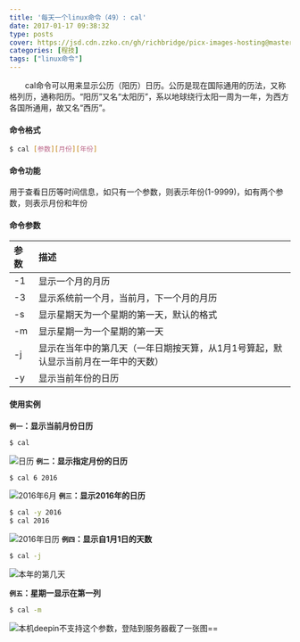 ```yaml
---
title: '每天一个linux命令（49）: cal'
date: 2017-01-17 09:38:32
type: posts
cover: https://jsd.cdn.zzko.cn/gh/richbridge/picx-images-hosting@master/thumbnail/CPA-审计.jpg
categories: [程技]
tags: ["linux命令"]
---
```

　　cal命令可以用来显示公历（阳历）日历。公历是现在国际通用的历法，又称格列历，通称阳历。“阳历”又名“太阳历”，系以地球绕行太阳一周为一年，为西方各国所通用，故又名“西历”。
<!-- more -->
#### 命令格式
```bash
$ cal [参数][月份][年份]
```
#### 命令功能
用于查看日历等时间信息，如只有一个参数，则表示年份(1-9999)，如有两个参数，则表示月份和年份

#### 命令参数
| 参数 | 描述 |
| :- | :- |
| -1 | 显示一个月的月历 |
| -3 | 显示系统前一个月，当前月，下一个月的月历 |
| -s | 显示星期天为一个星期的第一天，默认的格式 |
| -m | 显示星期一为一个星期的第一天 |
| -j | 显示在当年中的第几天（一年日期按天算，从1月1号算起，默认显示当前月在一年中的天数） |
| -y | 显示当前年份的日历 |

#### 使用实例
**`例一`：显示当前月份日历**
```bash
$ cal
```
![日历](http://oncj6b2vl.bkt.clouddn.com/Fo959HUHU7DyFEaargV5_4n6nsNi.png)
**`例二`：显示指定月份的日历**
```bash
$ cal 6 2016
```
![2016年6月](http://oncj6b2vl.bkt.clouddn.com/Fhjcoswylnxplt5CjFHlfb55va4M.png)
**`例三`：显示2016年的日历**
```bash
$ cal -y 2016
$ cal 2016
```
![2016年日历](http://oncj6b2vl.bkt.clouddn.com/Fnloz8dl1VKyVgn32hjCM0lPGkJI.png)
**`例四`：显示自1月1日的天数**
```bash
$ cal -j
```
![本年的第几天](http://oncj6b2vl.bkt.clouddn.com/FsQNZEvW5UEJHd3IV2sF19OlOjvs.png)

**`例五`：星期一显示在第一列**
```bash
$ cal -m
```
![本机deepin不支持这个参数，登陆到服务器截了一张图==](http://oncj6b2vl.bkt.clouddn.com/Ft9YOB5-L4fauP9TWqQLCpAOYwlY.png)
